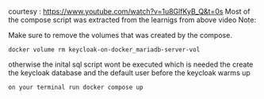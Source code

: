 courtesy : https://www.youtube.com/watch?v=1u8GlfKyB_Q&t=0s
Most of the compose script was extracted from the learnigs from above video
Note:

Make sure to remove the volumes that was created by the compose.

```docker volume rm keycloak-on-docker_mariadb-server-vol```

otherwise the inital sql script wont be executed which is needed the create the keycloak database and the default user before the keycloak warms up

```on your terminal run docker compose up```
